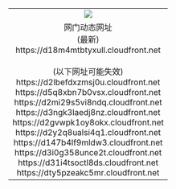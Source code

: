﻿<table>
  <tr></tr>
  <tr><td colspan=2 align=center><img src="https://d18m4mtbtyxull.cloudfront.net/Up/oGate.jpg" /></td></tr>
  <tr><td colspan=2 align=center>网门动态网址<br/>(最新)
<br>https://d18m4mtbtyxull.cloudfront.net
<br/><br/>(以下网址可能失效)
<br>https://d2lbefdxzmsj0u.cloudfront.net
<br>https://d5q8xbn7b0vsx.cloudfront.net
<br>https://d2mi29s5vi8ndq.cloudfront.net
<br>https://d3ngk3laedj8nz.cloudfront.net
<br>https://d2gvwpk1oy8okx.cloudfront.net
<br>https://d2y2q8ualsi4q1.cloudfront.net
<br>https://d147b4lf9mldw3.cloudfront.net
<br>https://d3i0g358unce2t.cloudfront.net
<br>https://d31i4tsoctl8ds.cloudfront.net
<br>https://dty5pzeakc5mr.cloudfront.net
    </td>
  </tr>
</table>
